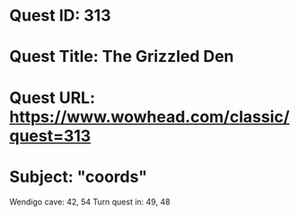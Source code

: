 # Quest ID: 313
# Quest Title: The Grizzled Den
# Quest URL: https://www.wowhead.com/classic/quest=313
# Subject: "coords"
Wendigo cave: 42, 54
Turn quest in: 49, 48